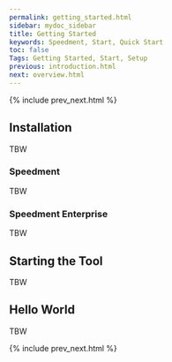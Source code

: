 ```yaml
---
permalink: getting_started.html
sidebar: mydoc_sidebar
title: Getting Started
keywords: Speedment, Start, Quick Start
toc: false
Tags: Getting Started, Start, Setup
previous: introduction.html
next: overview.html
---
```


{% include prev_next.html %}

## Installation
TBW

### Speedment
TBW

### Speedment Enterprise
TBW

## Starting the Tool
TBW

## Hello World
TBW

{% include prev_next.html %}

